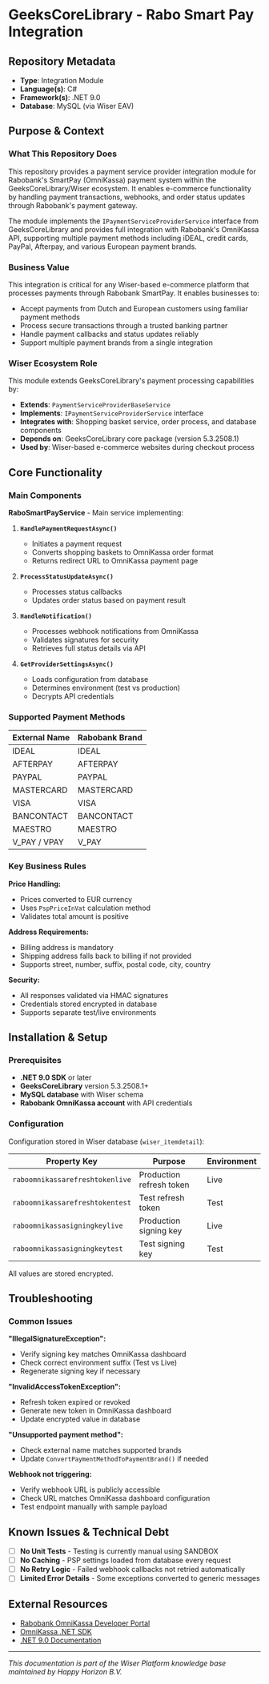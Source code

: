 # GeeksCoreLibrary - Rabo Smart Pay Integration

## Repository Metadata
- **Type**: Integration Module
- **Language(s)**: C#
- **Framework(s)**: .NET 9.0
- **Database**: MySQL (via Wiser EAV)

## Purpose & Context

### What This Repository Does
This repository provides a payment service provider integration module for Rabobank's SmartPay (OmniKassa) payment system within the GeeksCoreLibrary/Wiser ecosystem. It enables e-commerce functionality by handling payment transactions, webhooks, and order status updates through Rabobank's payment gateway.

The module implements the `IPaymentServiceProviderService` interface from GeeksCoreLibrary and provides full integration with Rabobank's OmniKassa API, supporting multiple payment methods including iDEAL, credit cards, PayPal, Afterpay, and various European payment brands.

### Business Value
This integration is critical for any Wiser-based e-commerce platform that processes payments through Rabobank SmartPay. It enables businesses to:
- Accept payments from Dutch and European customers using familiar payment methods
- Process secure transactions through a trusted banking partner
- Handle payment callbacks and status updates reliably
- Support multiple payment brands from a single integration

### Wiser Ecosystem Role
This module extends GeeksCoreLibrary's payment processing capabilities by:
- **Extends**: `PaymentServiceProviderBaseService`
- **Implements**: `IPaymentServiceProviderService` interface
- **Integrates with**: Shopping basket service, order process, and database components
- **Depends on**: GeeksCoreLibrary core package (version 5.3.2508.1)
- **Used by**: Wiser-based e-commerce websites during checkout process

## Core Functionality

### Main Components

**RaboSmartPayService** - Main service implementing:

1. **`HandlePaymentRequestAsync()`**
   - Initiates a payment request
   - Converts shopping baskets to OmniKassa order format
   - Returns redirect URL to OmniKassa payment page

2. **`ProcessStatusUpdateAsync()`**
   - Processes status callbacks
   - Updates order status based on payment result

3. **`HandleNotification()`**
   - Processes webhook notifications from OmniKassa
   - Validates signatures for security
   - Retrieves full status details via API

4. **`GetProviderSettingsAsync()`**
   - Loads configuration from database
   - Determines environment (test vs production)
   - Decrypts API credentials

### Supported Payment Methods

| External Name | Rabobank Brand |
|---------------|----------------|
| IDEAL | IDEAL |
| AFTERPAY | AFTERPAY |
| PAYPAL | PAYPAL |
| MASTERCARD | MASTERCARD |
| VISA | VISA |
| BANCONTACT | BANCONTACT |
| MAESTRO | MAESTRO |
| V_PAY / VPAY | V_PAY |

### Key Business Rules

**Price Handling:**
- Prices converted to EUR currency
- Uses `PspPriceInVat` calculation method
- Validates total amount is positive

**Address Requirements:**
- Billing address is mandatory
- Shipping address falls back to billing if not provided
- Supports street, number, suffix, postal code, city, country

**Security:**
- All responses validated via HMAC signatures
- Credentials stored encrypted in database
- Supports separate test/live environments

## Installation & Setup

### Prerequisites
- **.NET 9.0 SDK** or later
- **GeeksCoreLibrary** version 5.3.2508.1+
- **MySQL database** with Wiser schema
- **Rabobank OmniKassa account** with API credentials

### Configuration

Configuration stored in Wiser database (`wiser_itemdetail`):

| Property Key | Purpose | Environment |
|--------------|---------|-------------|
| `raboomnikassarefreshtokenlive` | Production refresh token | Live |
| `raboomnikassarefreshtokentest` | Test refresh token | Test |
| `raboomnikassasigningkeylive` | Production signing key | Live |
| `raboomnikassasigningkeytest` | Test signing key | Test |

All values are stored encrypted.

## Troubleshooting

### Common Issues

**"IllegalSignatureException":**
- Verify signing key matches OmniKassa dashboard
- Check correct environment suffix (Test vs Live)
- Regenerate signing key if necessary

**"InvalidAccessTokenException":**
- Refresh token expired or revoked
- Generate new token in OmniKassa dashboard
- Update encrypted value in database

**"Unsupported payment method":**
- Check external name matches supported brands
- Update `ConvertPaymentMethodToPaymentBrand()` if needed

**Webhook not triggering:**
- Verify webhook URL is publicly accessible
- Check URL matches OmniKassa dashboard configuration
- Test endpoint manually with sample payload

## Known Issues & Technical Debt

- [ ] **No Unit Tests** - Testing is currently manual using SANDBOX
- [ ] **No Caching** - PSP settings loaded from database every request
- [ ] **No Retry Logic** - Failed webhook callbacks not retried automatically
- [ ] **Limited Error Details** - Some exceptions converted to generic messages

## External Resources

- [Rabobank OmniKassa Developer Portal](https://developer.rabobank.nl/omnikassa)
- [OmniKassa .NET SDK](https://www.nuget.org/packages/OmniKassa_Rabobank/)
- [.NET 9.0 Documentation](https://learn.microsoft.com/en-us/dotnet/core/whats-new/dotnet-9)

---

*This documentation is part of the Wiser Platform knowledge base maintained by Happy Horizon B.V.*